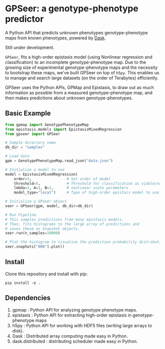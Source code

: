 # GPSeer: a genotype-phenotype predictor

A Python API that predicts unknown phenotypes genotype-phenotype maps from known phenotypes, powered by [Dask](https://github.com/dask/dask).

Still under development.

`GPSeer`, fits a high-order epistasis model (using Nonlinear regression and classification) to an incomplete genotype-phenotype map. Due to the growing size of experimental genotype-phenotype maps and the necessity to bootstrap these maps, we've built GPSeer on top of `h5py`. This enables us to manage and search large datasets (on the order of Terabytes) efficiently.

GPSeer uses the Python APIs, GPMap and Epistasis, to draw out as much information as possible from a measured genotype-phenotype map, and then makes predictions about unknown genotype-phenotypes.

## Basic Example

```python
from gpmap import GenotypePhenotypeMap
from epistasis.models import EpistasisMixedRegression
from gpseer import GPSeer

# Sample directory name
db_dir = "samples"

# Load data
gpm = GenotypePhenotypeMap.read_json("data.json")

# Initialize a model to use
model = EpistasisMixedRegression(
    order=3,                # Set order of model
    threshold=5,            # Threshold for classification as viable/nonviable
    lmbda=1, A=1, B=1,      # nonlinear scale parameters
    model_type="local")     # Type of high-order epistais model to use.

# Initialize a GPSeer object
seer = GPSeer(gpm, model, db_dir=db_dir)

# Run Pipeline.
# This samples predictions from many epistasis models.
# Then, fits histograms to the large array of predictions and
# saves these as Snapshot objects.
seer.run(n_samples=10000)

# Plot the histogram to visualize the prediction probability distribution.
seer.snaphots["000"].plot()
```

## Install

Clone this repository and install with pip:

```
pip install -e .
```

## Dependencies

1. gpmap : Python API for analyzing genotype phenotype maps.
2. epistasis : Python API for extracting high-order epistasis in genotype-phenotype maps
3. h5py : Python API for working with HDF5 files (writing large arrays to disk).
4. Dask : Distributed array computing made easy in Python.
5. dask.distributed : distributing scheduler made easy in Python.
